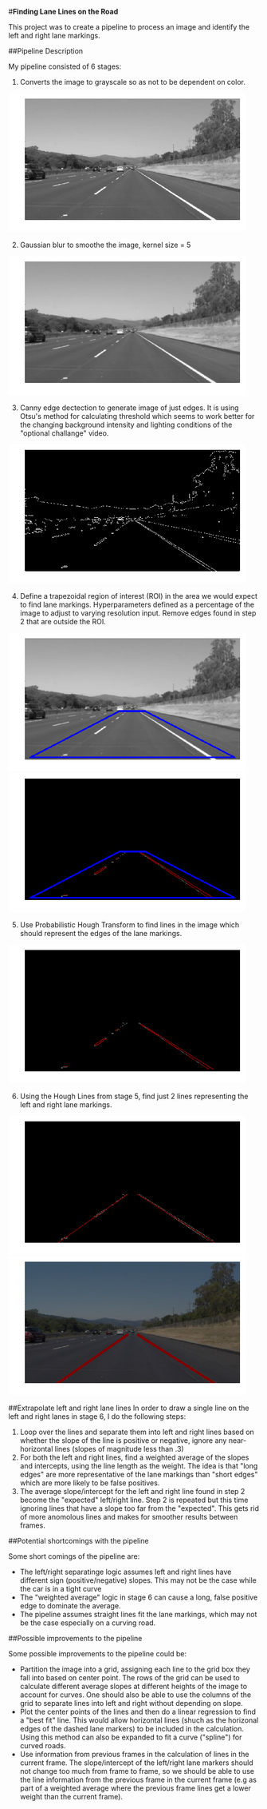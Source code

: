 #**Finding Lane Lines on the Road** 

This project was to create a pipeline to process an image and identify the left and right lane markings.

[image1]: ./examples/grayscale.png "Grayscale"
[image2]: ./examples/smoothed.png "Smoothed"
[image3]: ./examples/canny.png "Canny Edges"
[image4]: ./examples/roi_gray.png "ROI"
[image5]: ./examples/masked_edges.png "Masked Edges"
[image6]: ./examples/lines.png "Hough Lines"
[image7]: ./examples/computed_lines.png "Computed Lines"
[image8]: ./examples/final.png "Final Image"

##Pipeline Description

My pipeline consisted of 6 stages:

1. Converts the image to grayscale so as not to be dependent on color.

![alt text][image1]

2. Gaussian blur to smoothe the image, kernel size = 5

![alt text][image2]

3. Canny edge dectection to generate image of just edges. It is using Otsu's method for calculating threshold which seems to work better for the changing background intensity and lighting conditions of the "optional challange" video.

![alt text][image3]

4. Define a trapezoidal region of interest (ROI) in the area we would expect to find lane markings.  Hyperparameters defined as a percentage of the image to adjust to varying resolution input. Remove edges found in step 2 that are outside the ROI.

![alt text][image4] ![alt text][image5] 

5. Use Probabilistic Hough Transform to find lines in the image which should represent the edges of the lane markings.

![alt text][image6]

6. Using the Hough Lines from stage 5, find just 2 lines representing the left and right lane markings.

![alt text][image7] ![alt text][image8]

##Extrapolate left and right lane lines
In order to draw a single line on the left and right lanes in stage 6, I do the following steps:

1. Loop over the lines and separate them into left and right lines based on whether the slope of the line is positive or negative, ignore any near-horizontal lines (slopes of magnitude less than .3)
2. For both the left and right lines, find a weighted average of the slopes and intercepts, using the line length as the weight.  The idea is that "long edges" are more representative of the lane markings than "short edges" which are more likely to be false positives.
3. The average slope/intercept for the left and right line found in step 2 become the "expected" left/right line.  Step 2 is repeated but this time ignoring lines that have a slope too far from the "expected".  This gets rid of more anomolous lines and makes for smoother results between frames.


##Potential shortcomings with the pipeline

Some short comings of the pipeline are:

* The left/right separatinge logic assumes left and right lines have different sign (positive/negative) slopes. This may not be the case while the car is in a tight curve
* The "weighted average" logic in stage 6 can cause a long, false positive edge to dominate the average.
* The pipeline assumes straight lines fit the lane markings, which may not be the case especially on a curving road.

##Possible improvements to the pipeline

Some possible improvements to the pipeline could be:

* Partition the image into a grid, assigning each line to the grid box they fall into based on center point.  The rows of the grid can be used to calculate different average slopes at different heights of the image to account for curves.   One should also be able to use the columns of the grid to separate lines into left and right without depending on slope.
* Plot the center points of the lines and then do a linear regression to find a "best fit" line.  This would allow horizontal lines (shuch as the horizonal edges of the dashed lane markers) to be included in the calculation.   Using this method can also be expanded to fit a curve ("spline") for curved roads.
* Use information from previous frames in the calculation of lines in the current frame.   The slope/intercept of the left/right lane markers should not change too much from frame to frame, so we should be able to use the line information from the previous frame in the current frame (e.g as part of a weighted average where the previous frame lines get a lower weight than the current frame).


